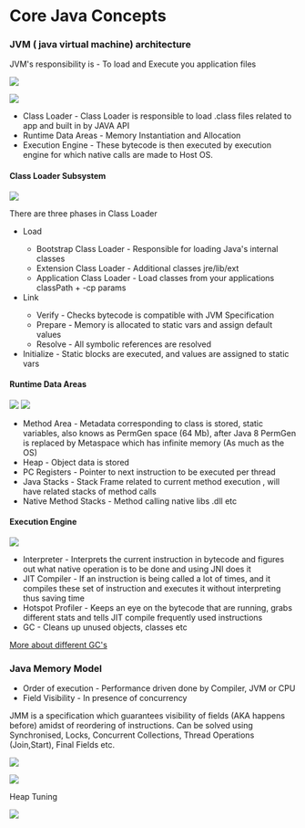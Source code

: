 # Core Java Concepts

### JVM ( java virtual machine) architecture

JVM's responsibility is - To load and Execute you application files

![](src/main/resources/JVMArchitectureDiagram.png)

![](src/main/resources/JVMArchitectureDiagramDetailed.png)

- Class Loader - Class Loader is responsible to load .class files related to app and built in by JAVA API
- Runtime Data Areas - Memory Instantiation and Allocation
- Execution Engine - These bytecode is then executed by execution engine for which native calls are made to Host OS.

#### Class Loader Subsystem

![](src/main/resources/ClassLoaderSubSystem.png)

There are three phases in Class Loader

<ul>
  <li> Load </li>
    <ul>
      <li>Bootstrap Class Loader - Responsible for loading Java's internal classes</li>
      <li>Extension Class Loader - Additional classes jre/lib/ext</li>
      <li>Application Class Loader - Load classes from your applications classPath + -cp params</li>
    </ul>
  <li> Link </li>
    <ul>
      <li>Verify - Checks bytecode is compatible with JVM Specification</li>
      <li>Prepare - Memory is allocated to static vars and assign default values</li>
      <li>Resolve - All symbolic references are resolved</li>
    </ul>
  <li> Initialize - Static blocks are executed, and values are assigned to static vars</li>
</ul>	

#### Runtime Data Areas

![](src/main/resources/RuntimeDataArea1.png)
![](src/main/resources/RuntimeDataArea2.png)
<ul>
    <li> Method Area - Metadata corresponding to class is stored, static variables, also knows as PermGen space (64 Mb), after Java 8 PermGen is replaced by Metaspace which has infinite memory (As much as the OS) </li>
    <li> Heap - Object data is stored</li>
    <li> PC Registers - Pointer to next instruction to be executed per thread</li>
    <li> Java Stacks - Stack Frame related to current method execution , will have related stacks of method calls</li>
    <li> Native Method Stacks - Method calling native libs .dll etc </li>
</ul>

#### Execution Engine

![](src/main/resources/ExecutionEngine.png)

<ul>
    <li> Interpreter - Interprets the current instruction in bytecode and figures out what native operation is to be done and using JNI does it</li>
    <li> JIT Compiler - If an instruction is being called a lot of times, and it compiles these set of instruction and executes it without interpreting thus saving time</li>
    <li> Hotspot Profiler - Keeps an eye on the bytecode that are running, grabs different stats and tells JIT compile frequently used instructions  </li>
    <li> GC - Cleans up unused objects, classes etc</li>
</ul>

[More about different GC's](GarbageCollector.md)


### Java Memory Model

- Order of execution - Performance driven done by Compiler, JVM or CPU
- Field Visibility - In presence of concurrency

JMM is a specification which guarantees visibility of fields (AKA happens before) amidst of reordering of instructions. Can be solved using Synchronised, Locks, Concurrent Collections, Thread Operations (Join,Start), Final Fields etc. 

![](src/main/resources/MemoryFootprintDiagram.png)

![](src/main/resources/InstructionVsMemory.png)

Heap Tuning

![](src/main/resources/HeapTuning.png)